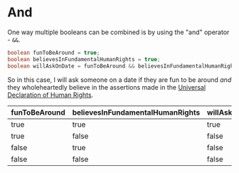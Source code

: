 # And

One way multiple booleans can be combined is by using the "and" operator - `&&`.

```java
boolean funToBeAround = true;
boolean believesInFundamentalHumanRights = true;
boolean willAskOnDate = funToBeAround && believesInFundamentalHumanRights;
```

So in this case, I will ask someone on a date if they are fun to be around _and_
they wholeheartedly believe in the assertions made in the [Universal Declaration of Human Rights](https://www.un.org/en/about-us/universal-declaration-of-human-rights).

| funToBeAround | believesInFundamentalHumanRights | willAskOnDate |
| ------------- | -------------------------------- | ------------- |
| true          | true                             | true          |
| true          | false                            | false         |
| false         | true                             | false         |
| false         | false                            | false         |
